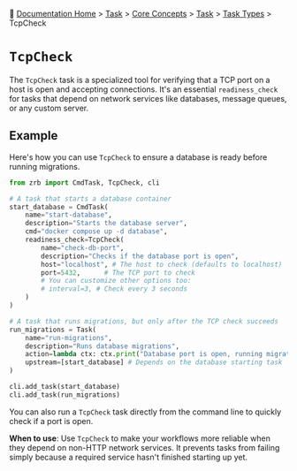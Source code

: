 🔖 [Documentation Home](../../../README.md) > [Task](../../../README.md) > [Core Concepts](../../README.md) > [Task](../README.md) > [Task Types](./README.md) > TcpCheck

# `TcpCheck`

The `TcpCheck` task is a specialized tool for verifying that a TCP port on a host is open and accepting connections. It's an essential `readiness_check` for tasks that depend on network services like databases, message queues, or any custom server.

## Example

Here's how you can use `TcpCheck` to ensure a database is ready before running migrations.

```python
from zrb import CmdTask, TcpCheck, cli

# A task that starts a database container
start_database = CmdTask(
    name="start-database",
    description="Starts the database server",
    cmd="docker compose up -d database",
    readiness_check=TcpCheck(
        name="check-db-port",
        description="Checks if the database port is open",
        host="localhost", # The host to check (defaults to localhost)
        port=5432,      # The TCP port to check
        # You can customize other options too:
        # interval=3, # Check every 3 seconds
    )
)

# A task that runs migrations, but only after the TCP check succeeds
run_migrations = Task(
    name="run-migrations",
    description="Runs database migrations",
    action=lambda ctx: ctx.print("Database port is open, running migrations!"),
    upstream=[start_database] # Depends on the database starting task
)

cli.add_task(start_database)
cli.add_task(run_migrations)
```

You can also run a `TcpCheck` task directly from the command line to quickly check if a port is open.

**When to use**: Use `TcpCheck` to make your workflows more reliable when they depend on non-HTTP network services. It prevents tasks from failing simply because a required service hasn't finished starting up yet.